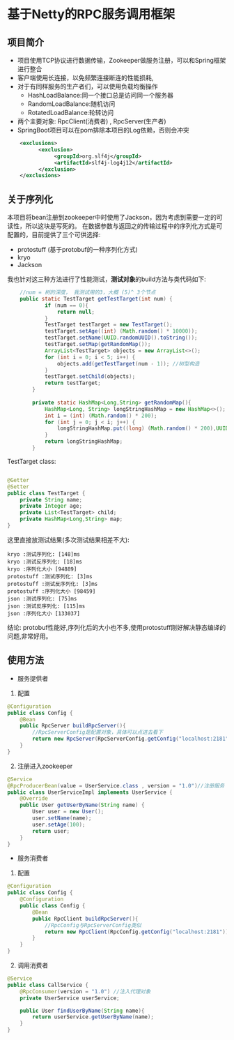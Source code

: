 # 基于Netty的RPC服务调用框架

## 项目简介

- 项目使用TCP协议进行数据传输，Zookeeper做服务注册，可以和Spring框架进行整合
- 客户端使用长连接，以免频繁连接断连的性能损耗,
- 对于有同样服务的生产者们，可以使用负载均衡操作
    - HashLoadBalance:同一个接口总是访问同一个服务器
    - RandomLoadBalance:随机访问
    - RotatedLoadBalance:轮转访问
- 两个主要对象: RpcClient(消费者) , RpcServer(生产者)
- SpringBoot项目可以在pom排除本项目的Log依赖，否则会冲突
```xml
    <exclusions>
          <exclusion>
               <groupId>org.slf4j</groupId>
               <artifactId>slf4j-log4j12</artifactId>
          </exclusion>
    </exclusions>
```
## 关于序列化

本项目将bean注册到zookeeper中时使用了Jackson，因为考虑到需要一定的可读性，所以这块是写死的。
在数据参数与返回之的传输过程中的序列化方式是可配置的，目前提供了三个可供选择:

- protostuff (基于protobuf的一种序列化方式)
- kryo
- Jackson

我也针对这三种方法进行了性能测试，**测试对象**的build方法与类代码如下:

```java
    //num = 树的深度， 我测试用的3，大概 (5)^ 3个节点 
    public static TestTarget getTestTarget(int num) {
            if (num == 0){
                return null;
            }
            TestTarget testTarget = new TestTarget();
            testTarget.setAge((int) (Math.random() * 10000));
            testTarget.setName(UUID.randomUUID().toString());
            testTarget.setMap(getRandomMap());
            ArrayList<TestTarget> objects = new ArrayList<>();
            for (int i = 0; i < 5; i++) {
                objects.add(getTestTarget(num - 1)); //树型构造
            }
            testTarget.setChild(objects);
            return testTarget;
        }
    
        private static HashMap<Long,String> getRandomMap(){
            HashMap<Long, String> longStringHashMap = new HashMap<>();
            int i = (int) (Math.random() * 200);
            for (int j = 0; j < i; j++) {
                longStringHashMap.put((long) (Math.random() * 200),UUID.randomUUID().toString());
            }
            return longStringHashMap;
        }
```
TestTarget class:

```java

@Getter
@Setter
public class TestTarget {
    private String name;
    private Integer age;
    private List<TestTarget> child;
    private HashMap<Long,String> map;
}

```
这里直接放测试结果(多次测试结果相差不大):

```text
kryo :测试序列化: [148]ms
kryo :测试反序列化: [18]ms
kryo :序列化大小 [94889]
protostuff :测试序列化: [3]ms
protostuff :测试反序列化: [3]ms
protostuff :序列化大小 [98459]
json :测试序列化: [75]ms
json :测试反序列化: [115]ms
json :序列化大小 [133037]
```

结论: protobuf性能好,序列化后的大小也不多,使用protostuff刚好解决静态编译的问题,非常好用。

## 使用方法

- 服务提供者

1. 配置
```java
@Configuration
public class Config {
    @Bean
    public RpcServer buildRpcServer(){
        //RpcServerConfig是配置对象，具体可以点进去看下
        return new RpcServer(RpcServerConfig.getConfig("localhost:2181"));//zk地址
    }
}
```
2. 注册进入zookeeper

```java
@Service
@RpcProducerBean(value = UserService.class , version = "1.0")//注册服务
public class UserServiceImpl implements UserService {
    @Override
    public User getUserByName(String name) {
        User user = new User();
        user.setName(name);
        user.setAge(100);
        return user;
    }
}
```

- 服务消费者

1. 配置

```java
@Configuration
public class Config {
    @Configuration
    public class Config {
        @Bean
        public RpcClient buildRpcServer(){
            //RpcConfig与RpcServerConfig类似
            return new RpcClient(RpcConfig.getConfig("localhost:2181"));//zk地址
        }
    }
}
```

2. 调用消费者

```java
@Service
public class CallService {
    @RpcConsumer(version = "1.0") //注入代理对象
    private UserService userService;

    public User findUserByName(String name){
        return userService.getUserByName(name);
    }
}
```

